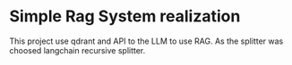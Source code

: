 # Simple Rag System realization
This project use qdrant and API to the LLM to use RAG. As the splitter was choosed langchain recursive splitter.
